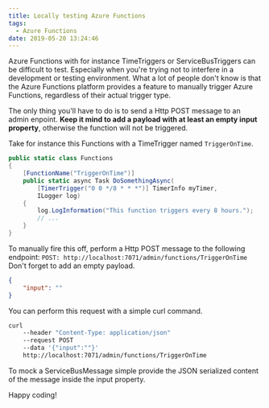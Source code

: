 ```yaml
---
title: Locally testing Azure Functions
tags:
  - Azure Functions
date: 2019-05-20 13:24:46
---
```

Azure Functions with for instance TimeTriggers or ServiceBusTriggers can be difficult to test. Especially when you're trying not to interfere in a development or testing environment. What a lot of people don't know is that the Azure Functions platform provides a feature to manually trigger Azure Functions, regardless of their actual trigger type.

The only thing you'll have to do is to send a Http POST message to an admin enpoint. **Keep it mind to add a payload with at least an empty input property**, otherwise the function will not be triggered.

Take for instance this Functions with a TimeTrigger named `TriggerOnTime`.
```csharp
public static class Functions
{
    [FunctionName("TriggerOnTime")]
    public static async Task DoSomethingAsync(
        [TimerTrigger("0 0 */8 * * *")] TimerInfo myTimer,
        ILogger log)
    {
        log.LogInformation("This function triggers every 8 hours.");
        // ...
    }
}
```
To manually fire this off, perform a Http POST message to the following endpoint: `POST: http://localhost:7071/admin/functions/TriggerOnTime`
Don't forget to add an empty payload.
```json
{
    "input": ""
}
```
You can perform this request with a simple curl command.
```bash
curl
    --header "Content-Type: application/json"
    --request POST 
    --data '{"input":""}' 
    http://localhost:7071/admin/functions/TriggerOnTime
```
To mock a ServiceBusMessage simple provide the JSON serialized content of the message inside the input property.

Happy coding!